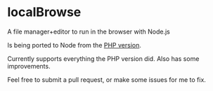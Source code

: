 localBrowse
===========

A file manager+editor to run in the browser with Node.js

Is being ported to Node from the [PHP version](https://sourceforge.net/projects/localbrowse/).

Currently supports everything the PHP version did. Also has some improvements.

Feel free to submit a pull request, or make some issues for me to fix.
